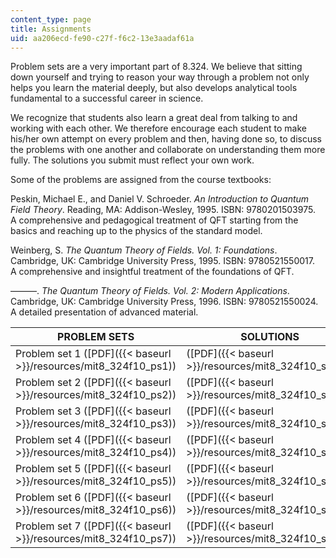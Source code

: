```yaml
---
content_type: page
title: Assignments
uid: aa206ecd-fe90-c27f-f6c2-13e3aadaf61a
---
```


Problem sets are a very important part of 8.324. We believe that sitting down yourself and trying to reason your way through a problem not only helps you learn the material deeply, but also develops analytical tools fundamental to a successful career in science.

We recognize that students also learn a great deal from talking to and working with each other. We therefore encourage each student to make his/her own attempt on every problem and then, having done so, to discuss the problems with one another and collaborate on understanding them more fully. The solutions you submit must reflect your own work.

Some of the problems are assigned from the course textbooks:

Peskin, Michael E., and Daniel V. Schroeder. _An Introduction to Quantum Field Theory_. Reading, MA: Addison-Wesley, 1995. ISBN: 9780201503975.  
A comprehensive and pedagogical treatment of QFT starting from the basics and reaching up to the physics of the standard model.

Weinberg, S. _The Quantum Theory of Fields. Vol. 1: Foundations_. Cambridge, UK: Cambridge University Press, 1995. ISBN: 9780521550017.  
A comprehensive and insightful treatment of the foundations of QFT.

———. _The Quantum Theory of Fields. Vol. 2: Modern Applications_. Cambridge, UK: Cambridge University Press, 1996. ISBN: 9780521550024.  
A detailed presentation of advanced material.

| PROBLEM SETS | SOLUTIONS |
| --- | --- |
| Problem set 1 ([PDF]({{< baseurl >}}/resources/mit8_324f10_ps1)) | ([PDF]({{< baseurl >}}/resources/mit8_324f10_sol_1)) |
| Problem set 2 ([PDF]({{< baseurl >}}/resources/mit8_324f10_ps2)) | ([PDF]({{< baseurl >}}/resources/mit8_324f10_sol_2)) |
| Problem set 3 ([PDF]({{< baseurl >}}/resources/mit8_324f10_ps3)) | ([PDF]({{< baseurl >}}/resources/mit8_324f10_sol_3)) |
| Problem set 4 ([PDF]({{< baseurl >}}/resources/mit8_324f10_ps4)) | ([PDF]({{< baseurl >}}/resources/mit8_324f10_sol_4)) |
| Problem set 5 ([PDF]({{< baseurl >}}/resources/mit8_324f10_ps5)) | ([PDF]({{< baseurl >}}/resources/mit8_324f10_sol_5)) |
| Problem set 6 ([PDF]({{< baseurl >}}/resources/mit8_324f10_ps6)) | ([PDF]({{< baseurl >}}/resources/mit8_324f10_sol_6)) |
| Problem set 7 ([PDF]({{< baseurl >}}/resources/mit8_324f10_ps7)) | ([PDF]({{< baseurl >}}/resources/mit8_324f10_sol_7))